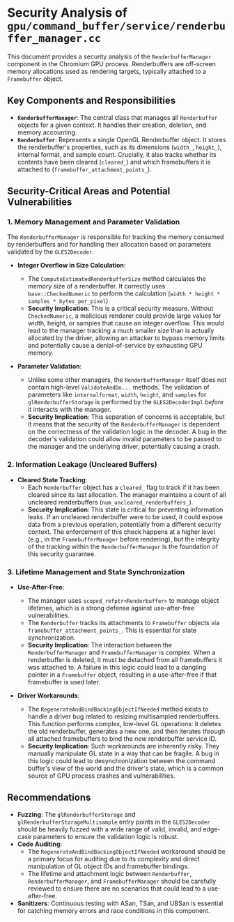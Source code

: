 # Security Analysis of `gpu/command_buffer/service/renderbuffer_manager.cc`

This document provides a security analysis of the `RenderbufferManager` component in the Chromium GPU process. Renderbuffers are off-screen memory allocations used as rendering targets, typically attached to a `Framebuffer` object.

## Key Components and Responsibilities

*   **`RenderbufferManager`**: The central class that manages all `Renderbuffer` objects for a given context. It handles their creation, deletion, and memory accounting.
*   **`Renderbuffer`**: Represents a single OpenGL Renderbuffer object. It stores the renderbuffer's properties, such as its dimensions (`width_`, `height_`), internal format, and sample count. Crucially, it also tracks whether its contents have been cleared (`cleared_`) and which framebuffers it is attached to (`framebuffer_attachment_points_`).

## Security-Critical Areas and Potential Vulnerabilities

### 1. Memory Management and Parameter Validation

The `RenderbufferManager` is responsible for tracking the memory consumed by renderbuffers and for handling their allocation based on parameters validated by the `GLES2Decoder`.

*   **Integer Overflow in Size Calculation**:
    *   The `ComputeEstimatedRenderbufferSize` method calculates the memory size of a renderbuffer. It correctly uses `base::CheckedNumeric` to perform the calculation (`width * height * samples * bytes_per_pixel`).
    *   **Security Implication**: This is a critical security measure. Without `CheckedNumeric`, a malicious renderer could provide large values for width, height, or samples that cause an integer overflow. This would lead to the manager tracking a much smaller size than is actually allocated by the driver, allowing an attacker to bypass memory limits and potentially cause a denial-of-service by exhausting GPU memory.

*   **Parameter Validation**:
    *   Unlike some other managers, the `RenderbufferManager` itself does not contain high-level `ValidateAndDo...` methods. The validation of parameters like `internalformat`, `width`, `height`, and `samples` for `glRenderbufferStorage` is performed by the `GLES2DecoderImpl` *before* it interacts with the manager.
    *   **Security Implication**: This separation of concerns is acceptable, but it means that the security of the `RenderbufferManager` is dependent on the correctness of the validation logic in the decoder. A bug in the decoder's validation could allow invalid parameters to be passed to the manager and the underlying driver, potentially causing a crash.

### 2. Information Leakage (Uncleared Buffers)

*   **Cleared State Tracking**:
    *   Each `Renderbuffer` object has a `cleared_` flag to track if it has been cleared since its last allocation. The manager maintains a count of all uncleared renderbuffers (`num_uncleared_renderbuffers_`).
    *   **Security Implication**: This state is critical for preventing information leaks. If an uncleared renderbuffer were to be used, it could expose data from a previous operation, potentially from a different security context. The enforcement of this check happens at a higher level (e.g., in the `FramebufferManager` before rendering), but the integrity of the tracking within the `RenderbufferManager` is the foundation of this security guarantee.

### 3. Lifetime Management and State Synchronization

*   **Use-After-Free**:
    *   The manager uses `scoped_refptr<Renderbuffer>` to manage object lifetimes, which is a strong defense against use-after-free vulnerabilities.
    *   The `Renderbuffer` tracks its attachments to `Framebuffer` objects via `framebuffer_attachment_points_`. This is essential for state synchronization.
    *   **Security Implication**: The interaction between the `RenderbufferManager` and `FramebufferManager` is complex. When a renderbuffer is deleted, it must be detached from all framebuffers it was attached to. A failure in this logic could lead to a dangling pointer in a `Framebuffer` object, resulting in a use-after-free if that framebuffer is used later.

*   **Driver Workarounds**:
    *   The `RegenerateAndBindBackingObjectIfNeeded` method exists to handle a driver bug related to resizing multisampled renderbuffers. This function performs complex, low-level GL operations: it deletes the old renderbuffer, generates a new one, and then iterates through all attached framebuffers to bind the *new* renderbuffer service ID.
    *   **Security Implication**: Such workarounds are inherently risky. They manually manipulate GL state in a way that can be fragile. A bug in this logic could lead to desynchronization between the command buffer's view of the world and the driver's state, which is a common source of GPU process crashes and vulnerabilities.

## Recommendations

*   **Fuzzing**: The `glRenderbufferStorage` and `glRenderbufferStorageMultisample` entry points in the `GLES2Decoder` should be heavily fuzzed with a wide range of valid, invalid, and edge-case parameters to ensure the validation logic is robust.
*   **Code Auditing**:
    *   The `RegenerateAndBindBackingObjectIfNeeded` workaround should be a primary focus for auditing due to its complexity and direct manipulation of GL object IDs and framebuffer bindings.
    *   The lifetime and attachment logic between `Renderbuffer`, `RenderbufferManager`, and `FramebufferManager` should be carefully reviewed to ensure there are no scenarios that could lead to a use-after-free.
*   **Sanitizers**: Continuous testing with ASan, TSan, and UBSan is essential for catching memory errors and race conditions in this component.